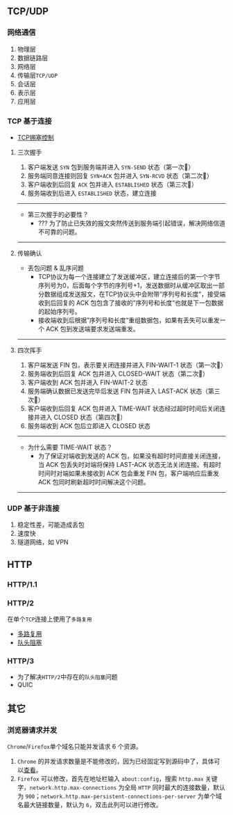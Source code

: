 
## TCP/UDP

### 网络通信

1. 物理层
2. 数据链路层
3. 网络层
4. 传输层`TCP/UDP`
5. 会话层
6. 表示层
7. 应用层

### TCP 基于连接

- [TCP拥塞控制](https://zh.wikipedia.org/wiki/%E6%8B%A5%E5%A1%9E%E6%8E%A7%E5%88%B6)

1. 三次握手
    1. 客户端发送 `SYN` 包到服务端并进入 `SYN-SEND` 状态（第一次🤝）
    2. 服务端同意连接则回复 `SYN+ACK` 包并进入 `SYN-RCVD` 状态（第二次🤝）
    3. 客户端收到后回复 `ACK` 包并进入 `ESTABLISHED` 状态（第三次🤝）
    4. 服务端收到后进入 `ESTABLISHED` 状态，建立连接  
    ------
    - 第三次握手的必要性？
        - ??? 为了防止已失效的报文突然传送到服务端引起错误，解决网络信道不可靠的问题。
    ------

2. 传输确认
    - 丢包问题 & 乱序问题
        - TCP协议为每一个连接建立了发送缓冲区，建立连接后的第一个字节序列号为0，后面每个字节的序列号+1，发送数据时从缓冲区取出一部分数据组成发送报文，在TCP协议头中会附带”序列号和长度“，接受端收到后回复的 ACK 包包含了接收的”序列号和长度“也就是下一包数据的起始序列号。
        - 接收端收到后根据”序列号和长度“重组数据包，如果有丢失可以重发一个 ACK 包到发送端要求发送端重发。
    ------

3. 四次挥手
    1. 客户端发送 FIN 包，表示要关闭连接并进入 FIN-WAIT-1 状态（第一次👋）
    2. 服务端收到后回复 ACK 包并进入 CLOSED-WAIT 状态（第二次👋）
    3. 客户端收到 ACK 包并进入 FIN-WAIT-2 状态
    4. 服务端确认数据已发送完毕后发送 FIN 包并进入 LAST-ACK 状态（第三次👋）
    5. 客户端收到后回复 ACK 包并进入 TIME-WAIT 状态经过超时时间后关闭连接并进入 CLOSED 状态（第四次👋）
    6. 服务端收到 ACK 包后立即进入 CLOSED 状态
    ------
    - 为什么需要 TIME-WAIT 状态？
        - 为了保证对端收到发送的 ACK 包，如果没有超时时间直接关闭连接，当 ACK 包丢失时对端将保持 LAST-ACK 状态无法关闭连接。有超时时间时对端如果未接收到 ACK 包会重发 FIN 包，客户端响应后重发 ACK 包同时刷新超时时间解决这个问题。
    ------

### UDP 基于非连接

1. 稳定性差，可能造成丢包
2. 速度快
3. 隧道网络，如 VPN

## HTTP

### HTTP/1.1

### HTTP/2

在单个`TCP`连接上使用了`多路复用`

- [多路复用](https://zh.wikipedia.org/wiki/%E5%A4%9A%E8%B7%AF%E5%A4%8D%E7%94%A8)
- [队头阻塞](https://zh.wikipedia.org/wiki/%E9%98%9F%E5%A4%B4%E9%98%BB%E5%A1%9E)

### HTTP/3

- 为了解决`HTTP/2`中存在的`队头阻塞`问题
- QUIC

## 其它

### 浏览器请求并发
`Chrome`/`Firefox`单个域名只能并发请求 6 个资源。

1. `Chrome` 的并发请求数量是不能修改的，因为已经固定写到源码中了，具体可以[查看](https://chromium.googlesource.com/chromium/src/+/65.0.3325.162/net/socket/client_socket_pool_manager.cc#44)。
2. `Firefox` 可以修改，首先在地址栏输入 `about:config`，搜索 `http.max` 关键字，`network.http.max-connections` 为全局 `HTTP` 同时最大的连接数量，默认为 `900`；`network.http.max-persistent-connections-per-server` 为单个域名最大链接数量，默认为 `6`，双击此列可以进行修改。